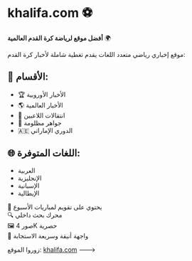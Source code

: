 # khalifa.com ⚽️

**أفضل موقع لرياضة كرة القدم العالمية** 🌍

موقع إخباري رياضي متعدد اللغات يقدم تغطية شاملة لأخبار كرة القدم:

## 📰 الأقسام:
- 🏆 الأخبار الأوروبية
- 🌎 الأخبار العالمية
- 🔁 انتقالات اللاعبين
- 💎 جواهر مظلومة
- 🇦🇪 الدوري الإماراتي

## 🌐 اللغات المتوفرة:
- العربية
- الإنجليزية
- الإسبانية
- الإيطالية

📅 يحتوي على تقويم لمباريات الأسبوع  
🔍 محرك بحث داخلي  
🖼️ صور 4K حصرية  
📲 واجهة أنيقة وسريعة الاستجابة  

زوروا الموقع: [khalifa.com](https://khalifa.com)
--->
